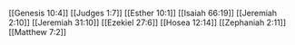 [[Genesis 10:4]]
[[Judges 1:7]]
[[Esther 10:1]]
[[Isaiah 66:19]]
[[Jeremiah 2:10]]
[[Jeremiah 31:10]]
[[Ezekiel 27:6]]
[[Hosea 12:14]]
[[Zephaniah 2:11]]
[[Matthew 7:2]]
